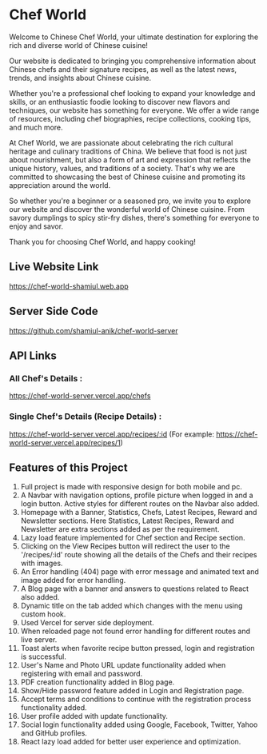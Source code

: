 # Chef World
Welcome to Chinese Chef World, your ultimate destination for exploring the rich and diverse world of Chinese cuisine!

Our website is dedicated to bringing you comprehensive information about Chinese chefs and their signature recipes, as well as the latest news, trends, and insights about Chinese cuisine.

Whether you're a professional chef looking to expand your knowledge and skills, or an enthusiastic foodie looking to discover new flavors and techniques, our website has something for everyone. We offer a wide range of resources, including chef biographies, recipe collections, cooking tips, and much more.

At Chef World, we are passionate about celebrating the rich cultural heritage and culinary traditions of China. We believe that food is not just about nourishment, but also a form of art and expression that reflects the unique history, values, and traditions of a society. That's why we are committed to showcasing the best of Chinese cuisine and promoting its appreciation around the world.

So whether you're a beginner or a seasoned pro, we invite you to explore our website and discover the wonderful world of Chinese cuisine. From savory dumplings to spicy stir-fry dishes, there's something for everyone to enjoy and savor. 

Thank you for choosing Chef World, and happy cooking!



## Live Website Link
https://chef-world-shamiul.web.app


## Server Side Code
https://github.com/shamiul-anik/chef-world-server


## API Links

### All Chef's Details :
https://chef-world-server.vercel.app/chefs

### Single Chef's Details (Recipe Details) :
https://chef-world-server.vercel.app/recipes/:id (For example: https://chef-world-server.vercel.app/recipes/1)



## Features of this Project
1. Full project is made with responsive design for both mobile and pc.
2. A Navbar with navigation options, profile picture when logged in and a login button. Active styles for different routes on the Navbar also added.
3. Homepage with a Banner, Statistics, Chefs, Latest Recipes, Reward and Newsletter sections. Here Statistics, Latest Recipes, Reward and Newsletter are extra sections added as per the requirement.
4. Lazy load feature implemented for Chef section and Recipe section.
5. Clicking on the View Recipes button will redirect the user to the '/recipes/:id' route showing all the details of the Chefs and their recipes with images.
6. An Error handling (404) page with error message and animated text and image added for error handling.
7. A Blog page with a banner and answers to questions related to React also added.
8. Dynamic title on the tab added which changes with the menu using custom hook.
9. Used Vercel for server side deployment.
10. When reloaded page not found error handling for different routes and live server.
11. Toast alerts when favorite recipe button pressed, login and registration is successful.
12. User's Name and Photo URL update functionality added when registering with email and password.
13. PDF creation functionality added in Blog page.
14. Show/Hide password feature added in Login and Registration page.
15. Accept terms and conditions to continue with the registration process functionality added.
16. User profile added with update functionality.
17. Social login functionality added using Google, Facebook, Twitter, Yahoo and GitHub profiles.
18. React lazy load added for better user experience and optimization.

